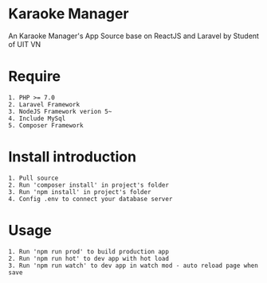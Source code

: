 # Karaoke Manager
An Karaoke Manager's App Source base on ReactJS and Laravel by Student of UIT VN

# Require
    1. PHP >= 7.0
    2. Laravel Framework
    3. NodeJS Framework verion 5~
    4. Include MySql
    5. Composer Framework
# Install introduction
    1. Pull source
    2. Run 'composer install' in project's folder
    3. Run 'npm install' in project's folder
    4. Config .env to connect your database server

# Usage
    1. Run 'npm run prod' to build production app
    2. Run 'npm run hot' to dev app with hot load
    3. Run 'npm run watch' to dev app in watch mod - auto reload page when save
